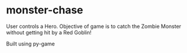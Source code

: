 # monster-chase
User controls a Hero. Objective of game is to catch the Zombie Monster without getting hit by a Red Goblin!

Built using py-game
